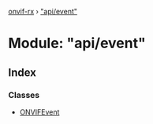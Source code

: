 [onvif-rx](../README.md) › ["api/event"](_api_event_.md)

# Module: "api/event"

## Index

### Classes

* [ONVIFEvent](../classes/_api_event_.onvifevent.md)
